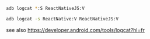 ```sh
adb logcat *:S ReactNativeJS:V
```

```sh
adb logcat -s ReactNative:V ReactNativeJS:V
```

see also https://developer.android.com/tools/logcat?hl=fr